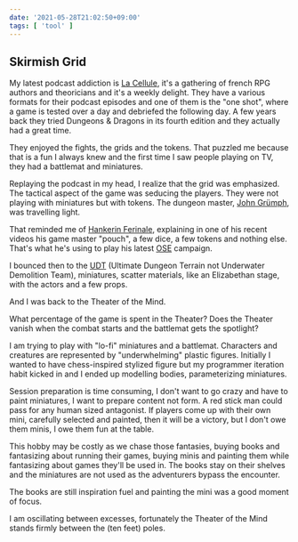 ```yaml
---
date: '2021-05-28T21:02:50+09:00'
tags: [ 'tool' ]
---
```


## Skirmish Grid

My latest podcast addiction is [La Cellule](https://www.lacellule.net/), it's a gathering of french RPG authors and theoricians and it's a weekly delight. They have a various formats for their podcast episodes and one of them is the "one shot", where a game is tested over a day and debriefed the following day. A few years back they tried Dungeons & Dragons in its fourth edition and they actually had a great time.

They enjoyed the fights, the grids and the tokens. That puzzled me because that is a fun I always knew and the first time I saw people playing on TV, they had a battlemat and miniatures.

Replaying the podcast in my head, I realize that the grid was emphasized. The tactical aspect of the game was seducing the players. They were not playing with miniatures but with tokens. The dungeon master, [John Grümph](http://legrumph.org/Terrier/), was travelling light.

That reminded me of [Hankerin Ferinale](https://www.youtube.com/channel/UCCh5vto8JFstb9Sma9zV25g), explaining in one of his recent videos his game master "pouch", a few dice, a few tokens and nothing else. That's what he's using to play his latest [OSE](https://necroticgnome.com/collections/old-school-essentials) campaign.

I bounced then to the [UDT](https://www.youtube.com/watch?v=dQqhTiE7i84) (Ultimate Dungeon Terrain not Underwater Demolition Team), miniatures, scatter materials, like an Elizabethan stage, with the actors and a few props.

And I was back to the Theater of the Mind.

What percentage of the game is spent in the Theater? Does the Theater vanish when the combat starts and the battlemat gets the spotlight?

I am trying to play with "lo-fi" miniatures and a battlemat. Characters and creatures are represented by "underwhelming" plastic figures. Initially I wanted to have chess-inspired stylized figure but my programmer iteration habit kicked in and I ended up modelling bodies, parameterizing miniatures.

Session preparation is time consuming, I don't want to go crazy and have to paint miniatures, I want to prepare content not form. A red stick man could pass for any human sized antagonist. If players come up with their own mini, carefully selected and painted, then it will be a victory, but I don't owe them minis, I owe them fun at the table.

This hobby may be costly as we chase those fantasies, buying books and fantasizing about running their games, buying minis and painting them while fantasizing about games they'll be used in. The books stay on their shelves and the miniatures are not used as the adventurers bypass the encounter.

The books are still inspiration fuel and painting the mini was a good moment of focus.

I am oscillating between excesses, fortunately the Theater of the Mind stands firmly between the (ten feet) poles.

